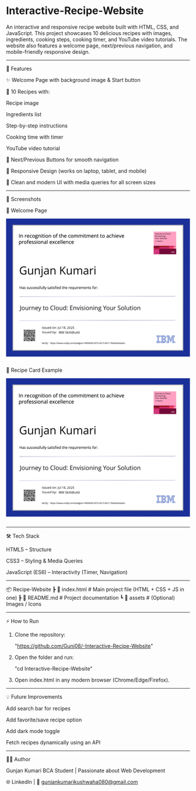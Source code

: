 # Interactive-Recipe-Website
An interactive and responsive recipe website built with HTML, CSS, and JavaScript. This project showcases 10 delicious recipes with images, ingredients, cooking steps, cooking timer, and YouTube video tutorials. The website also features a welcome page, next/previous navigation, and mobile-friendly responsive design.

---

🚀 Features

✨ Welcome Page with background image & Start button

🍲 10 Recipes with:

Recipe image

Ingredients list

Step-by-step instructions

Cooking time with timer

YouTube video tutorial

🔄 Next/Previous Buttons for smooth navigation

📱 Responsive Design (works on laptop, tablet, and mobile)

🎨 Clean and modern UI with media queries for all screen sizes

---

📸 Screenshots

🔹 Welcome Page

   ![image alt](https://github.com/Gunj08/Library-_AI-_Chatbot/blob/main/Journy_to_cloud_page-0001.jpg?raw=true)

🔹 Recipe Card Example

   ![image alt](https://github.com/Gunj08/Library-_AI-_Chatbot/blob/main/Journy_to_cloud_page-0001.jpg?raw=true)
   
---

🛠️ Tech Stack

HTML5 – Structure

CSS3 – Styling & Media Queries

JavaScript (ES6) – Interactivity (Timer, Navigation)

---

📦 Recipe-Website
 ┣ 📜 index.html   # Main project file (HTML + CSS + JS in one)
 ┣ 📜 README.md    # Project documentation
 ┗ 📂 assets       # (Optional) Images / Icons

---

⚡ How to Run

1. Clone the repository:

     "https://github.com/Gunj08/-Interactive-Recipe-Website"

2. Open the folder and run:

     "cd Interactive-Recipe-Website"

3. Open index.html in any modern browser (Chrome/Edge/Firefox).

---

💡 Future Improvements

Add search bar for recipes

Add favorite/save recipe option

Add dark mode toggle

Fetch recipes dynamically using an API

---

👩‍💻 Author

Gunjan Kumari
BCA Student | Passionate about Web Development

🌐 LinkedIn | 📧 gunjankumarikushwaha080@gmail.com
